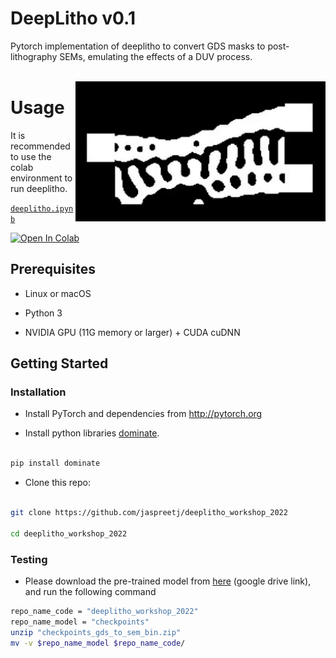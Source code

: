 
# DeepLitho v0.1
Pytorch implementation of deeplitho to convert GDS masks to post-lithography SEMs, emulating the effects of a DUV process.<br><br>

<img src='imgs/demo_litho.gif' align="right"  width=400>
</img>

  

# Usage

It is recommended to use the colab environment to run deeplitho.


[`deeplitho.ipynb`][colab-notebook-deeplitho]
 
[![Open In Colab][colab-badge]][colab-notebook-deeplitho]


## Prerequisites

- Linux or macOS

- Python 3

- NVIDIA GPU (11G memory or larger) + CUDA cuDNN

  

## Getting Started

### Installation

- Install PyTorch and dependencies from http://pytorch.org

- Install python libraries [dominate](https://github.com/Knio/dominate).

```bash

pip install dominate

```

- Clone this repo:

```bash

git clone https://github.com/jaspreetj/deeplitho_workshop_2022

cd deeplitho_workshop_2022

```

  
  

### Testing
- Please download the pre-trained model from [here](https://drive.google.com/file/d/1D1PAL2E3uZFnPXSVfCZAvCLuP70hgLPQ/view?usp=share_link) (google drive link), and run the following command
```bash
repo_name_code = "deeplitho_workshop_2022"
repo_name_model = "checkpoints"
unzip "checkpoints_gds_to_sem_bin.zip"
mv -v $repo_name_model $repo_name_code/
```

[colab-notebook-deeplitho]: <https://colab.research.google.com/drive/1-tWFvRGPAXDn0t9RgdHPUFw_qlFB642Y?usp=sharing>
[colab-badge]: <https://colab.research.google.com/assets/colab-badge.svg>
